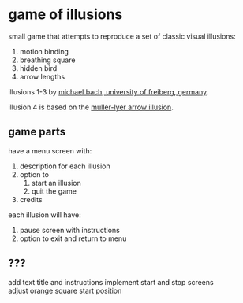 # game of illusions

small game that attempts to reproduce a set of classic visual illusions:

1. motion binding
2. breathing square
3. hidden bird
4. arrow lengths

illusions 1-3 by [michael bach, university of freiberg, germany](https://michaelbach.de/ot/).

illusion 4 is based on the [muller-lyer arrow illusion](https://en.wikipedia.org/wiki/M%C3%BCller-Lyer_illusion).

## game parts

have a menu screen with:

1. description for each illusion
2. option to 
    1. start an illusion
    2. quit the game
3. credits

each illusion will have:

1. pause screen with instructions
2. option to exit and return to menu

## ???
add text title and instructions
implement start and stop screens    
adjust orange square start position
